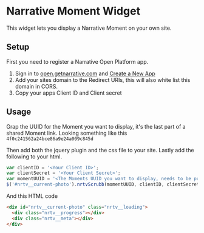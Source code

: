 Narrative Moment Widget
===

This widget lets you display a Narrative Moment on your own site.

Setup
---

First you need to register a Narrative Open Platform app.

1. Sign in to [open.getnarrative.com](http://open.getnarrative.com/) and [Create a New App](http://open.getnarrative.com/apps)
2. Add your sites domain to the Redirect URIs, this will also white list this domain in CORS.
3. Copy your apps Client ID and Client secret

Usage
---

Grap the UUID for the Moment you want to display, it's the last part of a shared Moment link. Looking something like this `4f0c241562a24bce86a9e24a009c845d`


Then add both the jquery plugin and the css file to your site. Lastly add the following to your html.

```javascript
var clientID = '<Your Client ID>';
var clientSecret = '<Your Client Secret>';
var momentUUID = '<The Moments UUID you want to display, needs to be public>';
$('#nrtv__current-photo').nrtvScrubb(momentUUID, clientID, clientSecret);
```

And this HTML code

```html
<div id="nrtv__current-photo" class="nrtv__loading">
  <div class="nrtv__progress"></div>
  <div class="nrtv__meta"></div>
</div>
```
